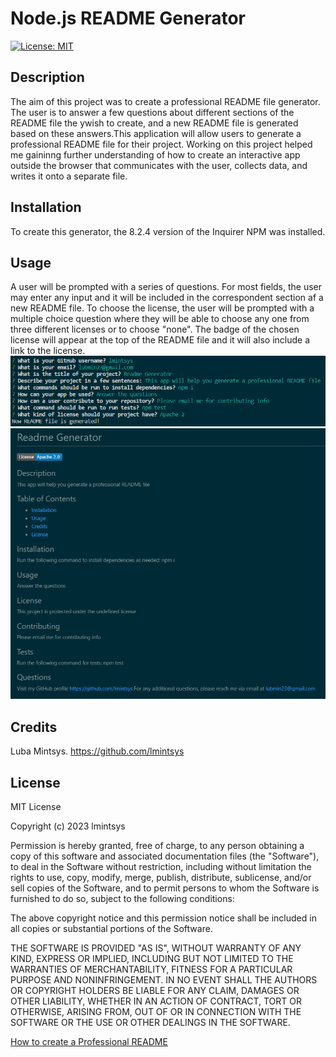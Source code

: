 # Node.js README Generator

[![License: MIT](https://img.shields.io/badge/License-MIT-yellow.svg)](https://opensource.org/licenses/MIT)

## Description

The aim of this project was to create a professional README file generator. The user is to answer a few questions about different sections of the README file the ywish to create, and a new README file is generated based on these answers.This application will allow users to generate a professional README file for their project. Working on this project helped me gaininng further understanding of how to create an interactive app outside the browser that communicates with the user, collects data, and writes it onto a separate file.

## Installation

To create this generator, the 8.2.4 version of the Inquirer NPM was installed.

## Usage

A user will be prompted with a series of questions. For most fields, the user may enter any input and it will be included in the correspondent section af a new README file. To choose the license, the user will be prompted with a multiple choice question where they will be able to choose any one from three different licenses or to choose "none". The badge of the chosen license will appear at the top of the README file and it will also include a link to the license.
![questions](assets/questions.png)
![readme](assets/final-readme.png)

## Credits

Luba Mintsys. https://github.com/lmintsys

## License

MIT License

Copyright (c) 2023 lmintsys

Permission is hereby granted, free of charge, to any person obtaining a copy
of this software and associated documentation files (the "Software"), to deal
in the Software without restriction, including without limitation the rights
to use, copy, modify, merge, publish, distribute, sublicense, and/or sell
copies of the Software, and to permit persons to whom the Software is
furnished to do so, subject to the following conditions:

The above copyright notice and this permission notice shall be included in all
copies or substantial portions of the Software.

THE SOFTWARE IS PROVIDED "AS IS", WITHOUT WARRANTY OF ANY KIND, EXPRESS OR
IMPLIED, INCLUDING BUT NOT LIMITED TO THE WARRANTIES OF MERCHANTABILITY,
FITNESS FOR A PARTICULAR PURPOSE AND NONINFRINGEMENT. IN NO EVENT SHALL THE
AUTHORS OR COPYRIGHT HOLDERS BE LIABLE FOR ANY CLAIM, DAMAGES OR OTHER
LIABILITY, WHETHER IN AN ACTION OF CONTRACT, TORT OR OTHERWISE, ARISING FROM,
OUT OF OR IN CONNECTION WITH THE SOFTWARE OR THE USE OR OTHER DEALINGS IN THE
SOFTWARE.

[How to create a Professional README](https://coding-boot-camp.github.io/full-stack/github/professional-readme-guide)
